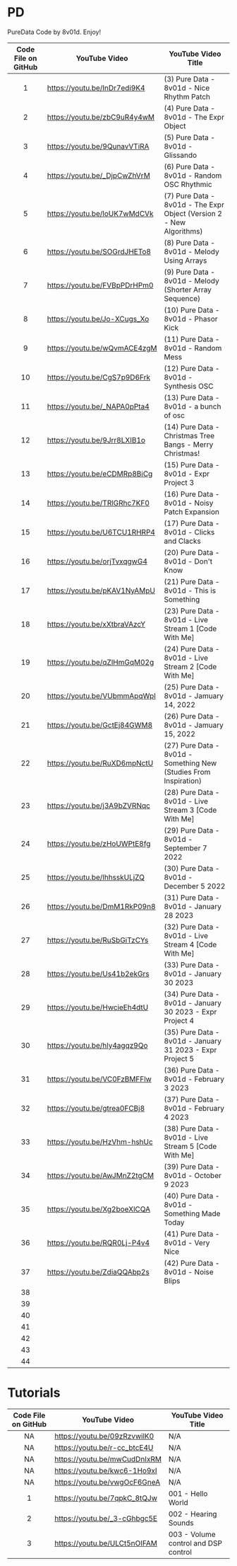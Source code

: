# PD
PureData Code by 8v01d. Enjoy!

| Code File on GitHub | YouTube Video | YouTube Video Title |
| :---: | ------------- | ------------- |
| 1 | https://youtu.be/InDr7edi9K4 | (3) Pure Data - 8v01d - Nice Rhythm Patch |
| 2 | https://youtu.be/zbC9uR4y4wM | (4) Pure Data - 8v01d - The Expr Object |
| 3 | https://youtu.be/9QunavVTiRA | (5) Pure Data - 8v01d - Glissando |
| 4 | https://youtu.be/_DjpCwZhVrM | (6) Pure Data - 8v01d - Random OSC Rhythmic |
| 5 | https://youtu.be/loUK7wMdCVk | (7) Pure Data - 8v01d - The Expr Object (Version 2 - New Algorithms) |
| 6 | https://youtu.be/SOGrdJHETo8 | (8) Pure Data - 8v01d - Melody Using Arrays |
| 7 | https://youtu.be/FVBpPDrHPm0 | (9) Pure Data - 8v01d - Melody (Shorter Array Sequence) |
| 8 | https://youtu.be/Jo-XCugs_Xo | (10) Pure Data - 8v01d - Phasor Kick |
| 9 | https://youtu.be/wQvmACE4zgM | (11) Pure Data - 8v01d - Random Mess |
| 10 | https://youtu.be/CgS7p9D6Frk | (12) Pure Data - 8v01d - Synthesis OSC |
| 11 | https://youtu.be/_NAPA0pPta4 | (13) Pure Data - 8v01d - a bunch of osc |
| 12 | https://youtu.be/9Jrr8LXIB1o | (14) Pure Data - Christmas Tree Bangs - Merry Christmas! |
| 13 | https://youtu.be/eCDMRp8BiCg | (15) Pure Data - 8v01d - Expr Project 3 |
| 14 | https://youtu.be/TRlGRhc7KF0 | (16) Pure Data - 8v01d - Noisy Patch Expansion |
| 15 | https://youtu.be/U6TCU1RHRP4 | (17) Pure Data - 8v01d - Clicks and Clacks |
| 16 | https://youtu.be/orjTvxqgwG4 | (20) Pure Data - 8v01d - Don't Know |
| 17 | https://youtu.be/pKAV1NyAMpU | (21) Pure Data - 8v01d - This is Something |
| 18 | https://youtu.be/xXtbraVAzcY | (23) Pure Data - 8v01d - Live Stream 1 [Code With Me] |
| 19 | https://youtu.be/qZlHmGqM02g | (24) Pure Data - 8v01d - Live Stream 2 [Code With Me] |
| 20 | https://youtu.be/VUbmmApqWpI | (25) Pure Data - 8v01d - Jamuary 14, 2022 |
| 21 | https://youtu.be/GctEj84GWM8 | (26) Pure Data - 8v01d - Jamuary 15, 2022 |
| 22 | https://youtu.be/RuXD6mpNctU | (27) Pure Data - 8v01d - Something New (Studies From Inspiration) |
| 23 | https://youtu.be/j3A9bZVRNqc | (28) Pure Data - 8v01d - Live Stream 3 [Code With Me] |
| 24 | https://youtu.be/zHoUWPtE8fg | (29) Pure Data - 8v01d - September 7 2022 |
| 25 | https://youtu.be/lhhsskULjZQ | (30) Pure Data - 8v01d - December 5 2022 |
| 26 | https://youtu.be/DmM1RkP09n8 | (31) Pure Data - 8v01d - January 28 2023 |
| 27 | https://youtu.be/RuSbGiTzCYs | (32) Pure Data - 8v01d - Live Stream 4 [Code With Me] |
| 28 | https://youtu.be/Us41b2ekGrs | (33) Pure Data - 8v01d - January 30 2023 |
| 29 | https://youtu.be/HwcieEh4dtU | (34) Pure Data - 8v01d - January 30 2023 - Expr Project 4 |
| 30 | https://youtu.be/hly4agqz9Qo | (35) Pure Data - 8v01d - January 31 2023 - Expr Project 5 |
| 31 | https://youtu.be/VC0FzBMFFlw | (36) Pure Data - 8v01d - February 3 2023 | 
| 32 | https://youtu.be/gtrea0FCBj8 | (37) Pure Data - 8v01d - February 4 2023 |
| 33 | https://youtu.be/HzVhm-hshUc | (38) Pure Data - 8v01d - Live Stream 5 [Code With Me] |
| 34 | https://youtu.be/AwJMnZ2tgCM | (39) Pure Data - 8v01d - October 9 2023 |
| 35 | https://youtu.be/Xg2boeXlCQA | (40) Pure Data - 8v01d - Something Made Today |
| 36 | https://youtu.be/RQR0Lj-P4v4 | (41) Pure Data - 8v01d - Very Nice |
| 37 | https://youtu.be/ZdiaQQAbp2s | (42) Pure Data - 8v01d - Noise Blips |
| 38 | 
| 39 | 
| 40 | 
| 41 | 
| 42 | 
| 43 | 
| 44 | 


# Tutorials
| Code File on GitHub | YouTube Video | YouTube Video Title |
| :---: | ------------- | ------------- |
| NA | https://youtu.be/09zRzvwilK0 | N/A |
| NA | https://youtu.be/r-cc_btcE4U | N/A |
| NA | https://youtu.be/mwCudDnIxRM | N/A |
| NA | https://youtu.be/kwc6-1Ho9xI | N/A |
| NA | https://youtu.be/vwgOcF6GneA | N/A |
| 1 | https://youtu.be/7qpkC_8tQJw | 001 - Hello World |
| 2 | https://youtu.be/_3-cGhbgc5E | 002 - Hearing Sounds |
| 3 | https://youtu.be/ULCt5nOIFAM | 003 - Volume control and DSP control |
